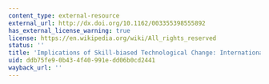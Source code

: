 ```yaml
---
content_type: external-resource
external_url: http://dx.doi.org/10.1162/003355398555892
has_external_license_warning: true
license: https://en.wikipedia.org/wiki/All_rights_reserved
status: ''
title: 'Implications of Skill-biased Technological Change: International Evidence'
uid: ddb75fe9-0b43-4f40-991e-dd06b0cd2441
wayback_url: ''
---
```

